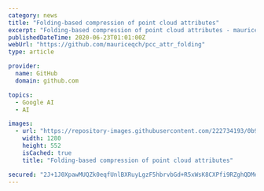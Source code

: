 ```yaml
---
category: news
title: "Folding-based compression of point cloud attributes"
excerpt: "Folding-based compression of point cloud attributes - mauriceqch/pcc_attr_folding"
publishedDateTime: 2020-06-23T01:01:00Z
webUrl: "https://github.com/mauriceqch/pcc_attr_folding"
type: article

provider:
  name: GitHub
  domain: github.com

topics:
  - Google AI
  - AI

images:
  - url: "https://repository-images.githubusercontent.com/222734193/0b922680-b240-11ea-849c-66c8d6b4652b"
    width: 1280
    height: 552
    isCached: true
    title: "Folding-based compression of point cloud attributes"

secured: "2J+1J0XpawMUQZk0eqfUnlBXRuyLgzF5hbrvbGd+R5xWsK8CXPfi9RZghQDMe4YBNITnT+fkECPNjSpK/rkrgu8EvVbMQpasEIEF2IMIxKwdLFtVAj/aYGhBZsISBKMK7QuzrnwajqMgG4SMgX1EOK5qatrwRDScGBHzOQ9BTgbREAm0pBnv+0SAdA8onvfLWxxhNxWfyiiGqSqF66b6jQd3Mgo7NY/fUXhvvU+Z3rMsFfgYLBTBVJxMaFwOYNnIFomDVkt7TCXnzj0ql2DrkRp5STEXlpxATZ+NQBXMS+O8xo54LpZ/lEizIRB8caxcHaOQ9IHozwPBa8EK1Tf/CA==;HjXusDtzhP3CtPG3MeMeoQ=="
---
```


